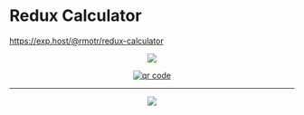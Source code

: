 # Redux Calculator

<p>
  <a href="https://exp.host/@rmotr/redux-calculator" target="_blank">
    https://exp.host/@rmotr/redux-calculator
  </a>
</p>

<p align="center">
  <img src="http://i.imgur.com/lomg4hK.png">
</p>

<p align='center'>
  <a href="https://exp.host/@rmotr/redux-calculator" target="_blank">
    <img src="http://api.qrserver.com/v1/create-qr-code/?color=000000&amp;bgcolor=FFFFFF&amp;data=https%3A%2F%2Fexpo.io%2F%40rmotr%2Fredux-calculator&amp;qzone=1&amp;margin=0&amp;size=400x400&amp;ecc=L" alt="qr code" />
  </a>
</p>

---
<p align="center">
  <a href="https://rmotr.com" target="_blank">
    <img src="http://i.imgur.com/JEIGdC6.png">
  </a>
</p>
